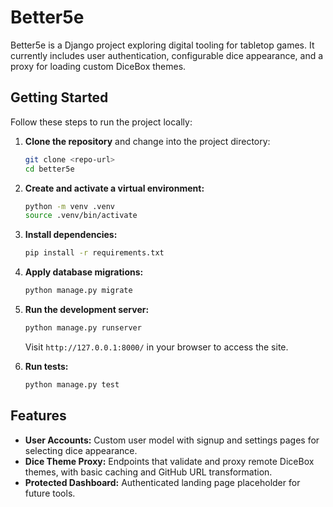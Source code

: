 # Better5e

Better5e is a Django project exploring digital tooling for tabletop games. It currently includes user authentication, configurable dice appearance, and a proxy for loading custom DiceBox themes.

## Getting Started

Follow these steps to run the project locally:

1. **Clone the repository** and change into the project directory:
   ```bash
   git clone <repo-url>
   cd better5e
   ```
2. **Create and activate a virtual environment:**
   ```bash
   python -m venv .venv
   source .venv/bin/activate
   ```
3. **Install dependencies:**
   ```bash
   pip install -r requirements.txt
   ```
4. **Apply database migrations:**
   ```bash
   python manage.py migrate
   ```
5. **Run the development server:**
   ```bash
   python manage.py runserver
   ```
   Visit `http://127.0.0.1:8000/` in your browser to access the site.

6. **Run tests:**
   ```bash
   python manage.py test
   ```

## Features

- **User Accounts:** Custom user model with signup and settings pages for selecting dice appearance.
- **Dice Theme Proxy:** Endpoints that validate and proxy remote DiceBox themes, with basic caching and GitHub URL transformation.
- **Protected Dashboard:** Authenticated landing page placeholder for future tools.


